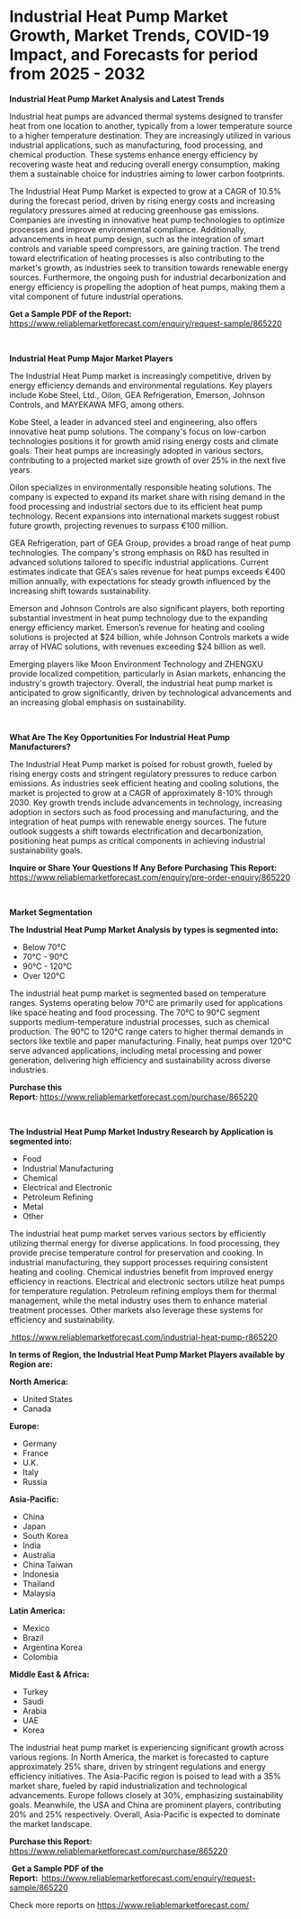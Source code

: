 <p><h1>Industrial Heat Pump Market Growth, Market Trends, COVID-19 Impact, and Forecasts for period from 2025 - 2032</h1></p><p><strong>Industrial Heat Pump Market Analysis and Latest Trends</strong></p>
<p><p>Industrial heat pumps are advanced thermal systems designed to transfer heat from one location to another, typically from a lower temperature source to a higher temperature destination. They are increasingly utilized in various industrial applications, such as manufacturing, food processing, and chemical production. These systems enhance energy efficiency by recovering waste heat and reducing overall energy consumption, making them a sustainable choice for industries aiming to lower carbon footprints.</p><p>The Industrial Heat Pump Market is expected to grow at a CAGR of 10.5% during the forecast period, driven by rising energy costs and increasing regulatory pressures aimed at reducing greenhouse gas emissions. Companies are investing in innovative heat pump technologies to optimize processes and improve environmental compliance. Additionally, advancements in heat pump design, such as the integration of smart controls and variable speed compressors, are gaining traction. The trend toward electrification of heating processes is also contributing to the market's growth, as industries seek to transition towards renewable energy sources. Furthermore, the ongoing push for industrial decarbonization and energy efficiency is propelling the adoption of heat pumps, making them a vital component of future industrial operations.</p></p>
<p><strong>Get a Sample PDF of the Report:&nbsp;</strong> <a href="https://www.reliablemarketforecast.com/enquiry/request-sample/865220?utm_campaign=3203&utm_medium=2&utm_source=Github&utm_content=ia&utm_term=09042025&utm_id=industrial-heat-pump">https://www.reliablemarketforecast.com/enquiry/request-sample/865220</a></p>
<p>&nbsp;</p>
<p><strong>Industrial Heat Pump Major Market Players</strong></p>
<p><p>The Industrial Heat Pump market is increasingly competitive, driven by energy efficiency demands and environmental regulations. Key players include Kobe Steel, Ltd., Oilon, GEA Refrigeration, Emerson, Johnson Controls, and MAYEKAWA MFG, among others. </p><p>Kobe Steel, a leader in advanced steel and engineering, also offers innovative heat pump solutions. The company's focus on low-carbon technologies positions it for growth amid rising energy costs and climate goals. Their heat pumps are increasingly adopted in various sectors, contributing to a projected market size growth of over 25% in the next five years.</p><p>Oilon specializes in environmentally responsible heating solutions. The company is expected to expand its market share with rising demand in the food processing and industrial sectors due to its efficient heat pump technology. Recent expansions into international markets suggest robust future growth, projecting revenues to surpass €100 million.</p><p>GEA Refrigeration, part of GEA Group, provides a broad range of heat pump technologies. The company's strong emphasis on R&D has resulted in advanced solutions tailored to specific industrial applications. Current estimates indicate that GEA's sales revenue for heat pumps exceeds €400 million annually, with expectations for steady growth influenced by the increasing shift towards sustainability.</p><p>Emerson and Johnson Controls are also significant players, both reporting substantial investment in heat pump technology due to the expanding energy efficiency market. Emerson’s revenue for heating and cooling solutions is projected at $24 billion, while Johnson Controls markets a wide array of HVAC solutions, with revenues exceeding $24 billion as well.</p><p>Emerging players like Moon Environment Technology and ZHENGXU provide localized competition, particularly in Asian markets, enhancing the industry's growth trajectory. Overall, the industrial heat pump market is anticipated to grow significantly, driven by technological advancements and an increasing global emphasis on sustainability.</p></p>
<p>&nbsp;</p>
<p><strong>What Are The Key Opportunities For Industrial Heat Pump Manufacturers?</strong></p>
<p><p>The Industrial Heat Pump market is poised for robust growth, fueled by rising energy costs and stringent regulatory pressures to reduce carbon emissions. As industries seek efficient heating and cooling solutions, the market is projected to grow at a CAGR of approximately 8-10% through 2030. Key growth trends include advancements in technology, increasing adoption in sectors such as food processing and manufacturing, and the integration of heat pumps with renewable energy sources. The future outlook suggests a shift towards electrification and decarbonization, positioning heat pumps as critical components in achieving industrial sustainability goals.</p></p>
<p><strong>Inquire or Share Your Questions If Any Before Purchasing This Report:</strong> <a href="https://www.reliablemarketforecast.com/enquiry/pre-order-enquiry/865220?utm_campaign=3203&utm_medium=2&utm_source=Github&utm_content=ia&utm_term=09042025&utm_id=industrial-heat-pump">https://www.reliablemarketforecast.com/enquiry/pre-order-enquiry/865220</a></p>
<p>&nbsp;</p>
<p><strong>Market Segmentation</strong></p>
<p><strong>The Industrial Heat Pump Market Analysis by types is segmented into:</strong></p>
<p><ul><li>Below 70°C</li><li>70°C - 90°C</li><li>90°C - 120°C</li><li>Over 120°C</li></ul></p>
<p><p>The industrial heat pump market is segmented based on temperature ranges. Systems operating below 70°C are primarily used for applications like space heating and food processing. The 70°C to 90°C segment supports medium-temperature industrial processes, such as chemical production. The 90°C to 120°C range caters to higher thermal demands in sectors like textile and paper manufacturing. Finally, heat pumps over 120°C serve advanced applications, including metal processing and power generation, delivering high efficiency and sustainability across diverse industries.</p></p>
<p><strong>Purchase this Report:&nbsp;</strong><a href="https://www.reliablemarketforecast.com/purchase/865220?utm_campaign=3203&utm_medium=2&utm_source=Github&utm_content=ia&utm_term=09042025&utm_id=industrial-heat-pump">https://www.reliablemarketforecast.com/purchase/865220</a></p>
<p>&nbsp;</p>
<p><strong>The Industrial Heat Pump Market Industry Research by Application is segmented into:</strong></p>
<p><ul><li>Food</li><li>Industrial Manufacturing</li><li>Chemical</li><li>Electrical and Electronic</li><li>Petroleum Refining</li><li>Metal</li><li>Other</li></ul></p>
<p><p>The industrial heat pump market serves various sectors by efficiently utilizing thermal energy for diverse applications. In food processing, they provide precise temperature control for preservation and cooking. In industrial manufacturing, they support processes requiring consistent heating and cooling. Chemical industries benefit from improved energy efficiency in reactions. Electrical and electronic sectors utilize heat pumps for temperature regulation. Petroleum refining employs them for thermal management, while the metal industry uses them to enhance material treatment processes. Other markets also leverage these systems for efficiency and sustainability.</p></p>
<p><a href="https://www.reliablemarketforecast.com/industrial-heat-pump-r865220?utm_campaign=3203&utm_medium=2&utm_source=Github&utm_content=ia&utm_term=09042025&utm_id=industrial-heat-pump">&nbsp;https://www.reliablemarketforecast.com/industrial-heat-pump-r865220</a></p>
<p><strong>In terms of Region, the Industrial Heat Pump Market Players available by Region are:</strong></p>
<p>
    <p> <strong> North America: </strong>
        <ul>
            <li>United States</li>
            <li>Canada</li>
        </ul>
        </p> 
    <p> <strong> Europe: </strong>
        <ul>
            <li>Germany</li>
            <li>France</li>
            <li>U.K.</li>
            <li>Italy</li>
            <li>Russia</li>
        </ul>
        </p> 
    <p> <strong> Asia-Pacific: </strong>
        <ul>
            <li>China</li>
            <li>Japan</li>
            <li>South Korea</li>
            <li>India</li>
            <li>Australia</li>
            <li>China Taiwan</li>
            <li>Indonesia</li>
            <li>Thailand</li>
            <li>Malaysia</li>
        </ul>
        </p> 
    <p> <strong> Latin America: </strong>
        <ul>
            <li>Mexico</li>
            <li>Brazil</li>
            <li>Argentina Korea</li>
            <li>Colombia</li>
        </ul>
        </p> 
    <p> <strong> Middle East & Africa: </strong>
        <ul>
            <li>Turkey</li>
            <li>Saudi</li>
            <li>Arabia</li>
            <li>UAE</li>
            <li>Korea</li>
        </ul>
    </p>
    </p>
<p><p>The industrial heat pump market is experiencing significant growth across various regions. In North America, the market is forecasted to capture approximately 25% share, driven by stringent regulations and energy efficiency initiatives. The Asia-Pacific region is poised to lead with a 35% market share, fueled by rapid industrialization and technological advancements. Europe follows closely at 30%, emphasizing sustainability goals. Meanwhile, the USA and China are prominent players, contributing 20% and 25% respectively. Overall, Asia-Pacific is expected to dominate the market landscape.</p></p>
<p><strong>Purchase this Report: </strong><a href="https://www.reliablemarketforecast.com/purchase/865220?utm_campaign=3203&utm_medium=2&utm_source=Github&utm_content=ia&utm_term=09042025&utm_id=industrial-heat-pump">https://www.reliablemarketforecast.com/purchase/865220</a></p>
<p>&nbsp;<strong>Get a Sample PDF of the Report:&nbsp;&nbsp;</strong><a href="https://www.reliablemarketforecast.com/enquiry/request-sample/865220?utm_campaign=3203&utm_medium=2&utm_source=Github&utm_content=ia&utm_term=09042025&utm_id=industrial-heat-pump">https://www.reliablemarketforecast.com/enquiry/request-sample/865220</a></p>
<p><strong></strong></p>
<p>Check more reports on <a href="https://www.reliablemarketforecast.com/?utm_campaign=3203&utm_medium=2&utm_source=Github&utm_content=ia&utm_term=09042025&utm_id=industrial-heat-pump">https://www.reliablemarketforecast.com/</a></p>